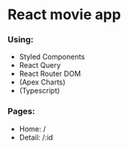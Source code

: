 # React movie app

### Using:

- Styled Components
- React Query
- React Router DOM
- (Apex Charts)
- (Typescript)

### Pages:

- Home: /
- Detail: /:id

